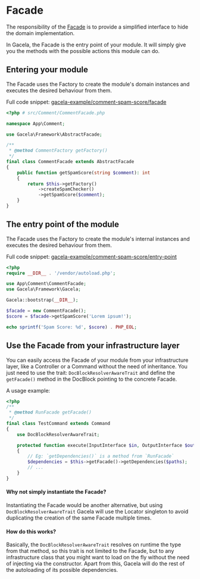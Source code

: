 # Facade

The responsibility of the [Facade](https://en.wikipedia.org/wiki/Facade_pattern) is to provide a simplified interface to
hide the domain implementation.

In Gacela, the Facade is the entry point of your module. It will simply give you the methods with the possible actions
this module can do.

## Entering your module

The Facade uses the Factory to create the module's domain instances and executes the desired behaviour from them.

Full code snippet: [gacela-example/comment-spam-score/facade](https://github.com/gacela-project/gacela-example/blob/main/comment-spam-score/src/Comment/CommentFacade.php)

```php
<?php # src/Comment/CommentFacade.php

namespace App\Comment;

use Gacela\Framework\AbstractFacade;

/**
 * @method CommentFactory getFactory()
 */
final class CommentFacade extends AbstractFacade
{
    public function getSpamScore(string $comment): int
    {
        return $this->getFactory()
            ->createSpamChecker()
            ->getSpamScore($comment);
    }
}
```

## The entry point of the module

The Facade uses the Factory to create the module's internal instances and executes the desired behaviour from them.

Full code snippet: [gacela-example/comment-spam-score/entry-point](https://github.com/gacela-project/gacela-example/blob/main/comment-spam-score/app.php)
```php
<?php
require __DIR__ . '/vendor/autoload.php';

use App\Comment\CommentFacade;
use Gacela\Framework\Gacela;

Gacela::bootstrap(__DIR__);

$facade = new CommentFacade();
$score = $facade->getSpamScore('Lorem ipsum!');

echo sprintf('Spam Score: %d', $score) . PHP_EOL;
```

## Use the Facade from your infrastructure layer

You can easily access the Facade of your module from your infrastructure layer, like a Controller or a Command without
the need of inheritance. You just need to use the trait: `DocBlockResolverAwareTrait` and define the `getFacade()` method
in the DocBlock pointing to the concrete Facade.

A usage example:
```php
<?php
/**
 * @method RunFacade getFacade()
 */
final class TestCommand extends Command
{
    use DocBlockResolverAwareTrait;

    protected function execute(InputInterface $in, OutputInterface $out): int
    {
        // Eg: `getDependencies()` is a method from `RunFacade` 
        $dependencies = $this->getFacade()->getDependencies($paths);
        // ...
    }
}
```

#### Why not simply instantiate the Facade?

Instantiating the Facade would be another alternative, but using `DocBlockResolverAwareTrait` Gacela will use the
Locator singleton to avoid duplicating the creation of the same Facade multiple times.

#### How do this works?

Basically, the `DocBlockResolverAwareTrait` resolves on runtime the type from that method, so this trait is not limited
to the Facade, but to any infrastructure class that you might want to load on the fly without the need of injecting via
the constructor. Apart from this, Gacela will do the rest of the autoloading of its possible dependencies.